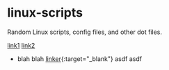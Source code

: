 linux-scripts
=============

Random Linux scripts, config files, and other dot files.

<a href="http://www.google.com">link1</a>
<a href="http://www.google.com" target="_blank">link2</a>

* blah blah [linker][1]{:target="_blank"} asdf asdf

[1]: http://www.google.com "my super link"
